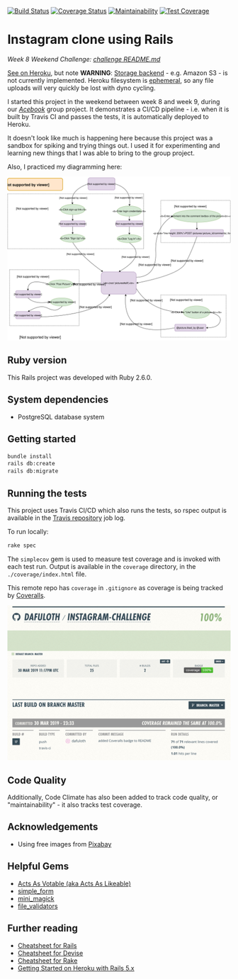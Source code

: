 [![Build Status](https://travis-ci.org/dafuloth/instagram-challenge.svg?branch=master)](https://travis-ci.org/dafuloth/instagram-challenge)
[![Coverage Status](https://coveralls.io/repos/github/dafuloth/instagram-challenge/badge.svg?branch=master)](https://coveralls.io/github/dafuloth/instagram-challenge?branch=master)
[![Maintainability](https://api.codeclimate.com/v1/badges/7dddaa400f33d854d758/maintainability)](https://codeclimate.com/github/dafuloth/instagram-challenge/maintainability)
[![Test Coverage](https://api.codeclimate.com/v1/badges/7dddaa400f33d854d758/test_coverage)](https://codeclimate.com/github/dafuloth/instagram-challenge/test_coverage)

# Instagram clone using Rails

_Week 8 Weekend Challenge: [challenge README.md](./challenge_README.md)_

[See on Heroku](https://dt-instaclonegram.herokuapp.com/), but note **WARNING**: [Storage backend](https://devcenter.heroku.com/articles/active-storage-on-heroku) - e.g. Amazon S3 - is not currently implemented. Heroku filesystem is [ephemeral](https://devcenter.heroku.com/articles/dynos#ephemeral-filesystem), so any file uploads will very quickly be lost with dyno cycling.

I started this project in the weekend between week 8 and week 9, during our [_Acebook_](https://github.com/dafuloth/acebook-bcds) group project. It demonstrates a CI/CD pipeline - i.e. when it is built by Travis CI and passes the tests, it is automatically deployed to Heroku.

It doesn't look like much is happening here because this project was a sandbox for spiking and trying things out. I used it for experimenting and learning new things that I was able to bring to the group project.

Also, I practiced my diagramming here:

![User Flow Diagram](./user_flow.svg)

## Ruby version

This Rails project was developed with Ruby 2.6.0.

## System dependencies

* PostgreSQL database system

## Getting started

```bash
bundle install
rails db:create
rails db:migrate

```

## Running the tests

This project uses Travis CI/CD which also runs the tests, so rspec output is available in the [Travis repository](https://travis-ci.org/dafuloth/instagram-challenge) job log.

To run locally:

```bash
rake spec

```

The `simplecov` gem is used to measure test coverage and is invoked with each test run. Output is available in the `coverage` directory, in the `./coverage/index.html` file.

This remote repo has `coverage` in `.gitignore` as coverage is being tracked by [Coveralls](https://coveralls.io/github/dafuloth/instagram-challenge).

![Tracking coverage with Coveralls](./coverage.png)

## Code Quality

Additionally, Code Climate has also been added to track code quality, or "maintainability" - it also tracks test coverage.

## Acknowledgements

* Using free images from [Pixabay](https://pixabay.com/)

## Helpful Gems

* [Acts As Votable (aka Acts As Likeable)](https://github.com/ryanto/acts_as_votable)
* [simple_form](https://github.com/plataformatec/simple_form)
* [mini_magick](https://github.com/minimagick/minimagick)
* [file_validators](https://github.com/musaffa/file_validators)

## Further reading

* [Cheatsheet for Rails](https://devhints.io/rails)
* [Cheatsheet for Devise](https://devhints.io/devise)
* [Cheatsheet for Rake](https://devhints.io/rake)
* [Getting Started on Heroku with Rails 5.x](https://devcenter.heroku.com/articles/getting-started-with-rails5)
